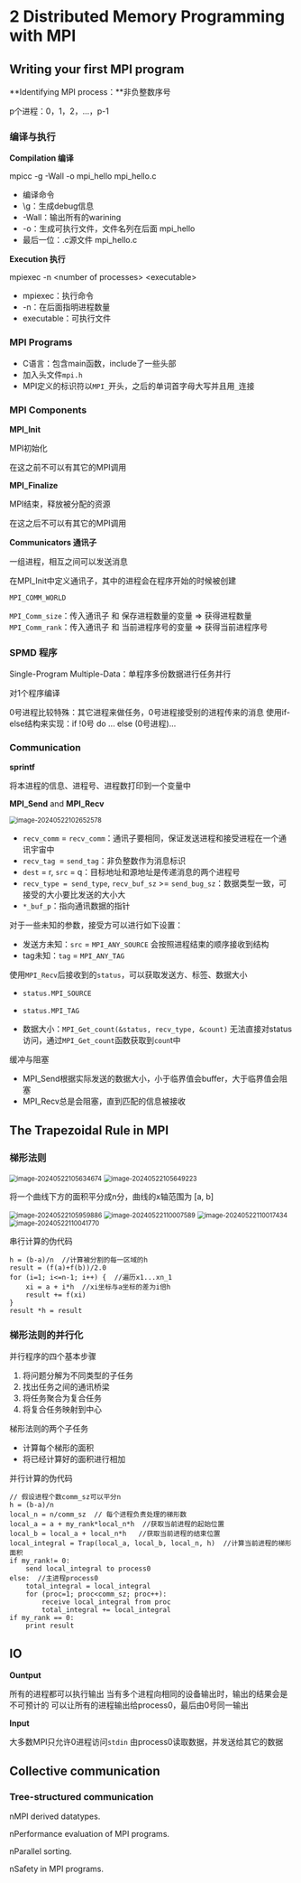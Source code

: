 # 2 Distributed Memory Programming with MPI

## Writing your first MPI program

**Identifying MPI process：**非负整数序号

p个进程：0，1，2，...，p-1

### 编译与执行

**Compilation 编译**

mpicc  -g  -Wall  -o  mpi_hello  mpi_hello.c

- 编译命令
- \g：生成debug信息
- \-Wall：输出所有的warining
- \-o：生成可执行文件，文件名列在后面 mpi_hello
- 最后一位：.c源文件 mpi_hello.c

**Execution 执行**

mpiexec  -n  \<number of processes>   \<executable>

- mpiexec：执行命令
- \-n：在后面指明进程数量
- executable：可执行文件

### MPI Programs

- C语言：包含main函数，include了一些头部
- 加入头文件`mpi.h`
- MPI定义的标识符以`MPI_`开头，之后的单词首字母大写并且用`_`连接

### MPI Components

**MPI_Init**

MPI初始化

在这之前不可以有其它的MPI调用

**MPI_Finalize**

MPI结束，释放被分配的资源

在这之后不可以有其它的MPI调用

**Communicators 通讯子**

一组进程，相互之间可以发送消息

在MPI_Init中定义通讯子，其中的进程会在程序开始的时候被创建

`MPI_COMM_WORLD`

`MPI_Comm_size`：传入通讯子 和 保存进程数量的变量 $\Rightarrow$ 获得进程数量
`MPI_Comm_rank`：传入通讯子 和 当前进程序号的变量 $\Rightarrow$ 获得当前进程序号

### SPMD 程序

Single-Program Multiple-Data：单程序多份数据进行任务并行

对1个程序编译

0号进程比较特殊：其它进程来做任务，0号进程接受别的进程传来的消息
使用if-else结构来实现：if !0号 do ... else (0号进程)...

### Communication

**sprintf**

将本进程的信息、进程号、进程数打印到一个变量中

**MPI_Send** and **MPI_Recv**

<img src="并行计算总结.assets/image-20240522102652578.png" alt="image-20240522102652578" style="zoom:80%;" />

- `recv_comm` = `recv_comm`：通讯子要相同，保证发送进程和接受进程在一个通讯宇宙中
- `recv_tag `= `send_tag`：非负整数作为消息标识
- `dest` = r, `src` = q：目标地址和源地址是传递消息的两个进程号
- `recv_type = send_type`,  `recv_buf_sz` >= `send_bug_sz`：数据类型一致，可接受的大小要比发送的大小大
- `*_buf_p`：指向通讯数据的指针

对于一些未知的参数，接受方可以进行如下设置：

- 发送方未知：`src` = `MPI_ANY_SOURCE`
会按照进程结束的顺序接收到结构
- tag未知：`tag` = `MPI_ANY_TAG`

使用`MPI_Recv`后接收到的`status`，可以获取发送方、标签、数据大小

- `status.MPI_SOURCE`
- `status.MPI_TAG`

- 数据大小：`MPI_Get_count(&status, recv_type, &count)`
  无法直接对status访问，通过`MPI_Get_count`函数获取到`coun`t中

缓冲与阻塞

- MPI_Send根据实际发送的数据大小，小于临界值会buffer，大于临界值会阻塞
- MPI_Recv总是会阻塞，直到匹配的信息被接收

## The Trapezoidal Rule in MPI

### 梯形法则

<img src="并行计算总结.assets/image-20240522105634674.png" alt="image-20240522105634674" style="zoom:80%;" />

<img src="并行计算总结.assets/image-20240522105649223.png" alt="image-20240522105649223" style="zoom:80%;" />

将一个曲线下方的面积平分成n分，曲线的x轴范围为 \[a, b]

<img src="并行计算总结.assets/image-20240522105959886.png" alt="image-20240522105959886" style="zoom:80%;" />

<img src="并行计算总结.assets/image-20240522110007589.png" alt="image-20240522110007589" style="zoom:80%;" />

<img src="并行计算总结.assets/image-20240522110017434.png" alt="image-20240522110017434" style="zoom:80%;" />

<img src="并行计算总结.assets/image-20240522110041770.png" alt="image-20240522110041770" style="zoom:80%;" />

串行计算的伪代码

```
h = (b-a)/n  //计算被分割的每一区域的h
result = (f(a)+f(b))/2.0
for (i=1; i<=n-1; i++) {  //遍历x1...xn_1
	xi = a + i*h  //xi坐标与a坐标的差为i倍h
	result += f(xi)
}
result *h = result
```

### 梯形法则的并行化

并行程序的四个基本步骤

1. 将问题分解为不同类型的子任务
2. 找出任务之间的通讯桥梁
3. 将任务聚合为复合任务
4. 将复合任务映射到中心

梯形法则的两个子任务

- 计算每个梯形的面积
- 将已经计算好的面积进行相加

并行计算的伪代码

```pseudocode
// 假设进程个数comm_sz可以平分n
h = (b-a)/n
local_n = n/comm_sz  // 每个进程负责处理的梯形数
local_a = a + my_rank*local_n*h  //获取当前进程的起始位置
local_b = local_a + local_n*h   //获取当前进程的结束位置
local_integral = Trap(local_a, local_b, local_n, h)  //计算当前进程的梯形面积
if my_rank!= 0:
	send local_integral to process0
else:  //主进程process0
	total_integral = local_integral
	for (proc=1; proc<comm_sz; proc++):
		receive local_integral from proc
		total_integral += local_integral
if my_rank == 0:
	print result
```

## IO

**Ountput**

所有的进程都可以执行输出
当有多个进程向相同的设备输出时，输出的结果会是不可预计的
可以让所有的进程输出给process0，最后由0号同一输出

**Input**

大多数MPI只允许0进程访问`stdin`
由process0读取数据，并发送给其它的数据

## Collective communication

### Tree-structured communication






nMPI derived datatypes.

nPerformance evaluation of MPI programs.

nParallel sorting.

nSafety in MPI programs.